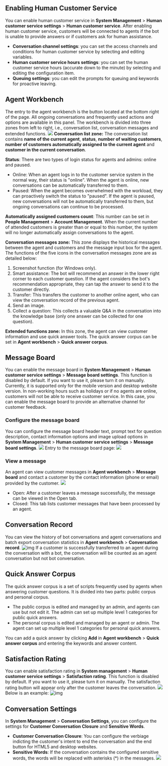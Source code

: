 ﻿## Enabling Human Customer Service
You can enable human customer service in **System Management** > **Human customer service settings** > **Human customer service**.
After enabling human customer service, customers will be connected to agents if the bot is unable to provide answers or if customers ask for human assistance.
- **Conversation channel settings**: you can set the access channels and conditions for human customer service by selecting and editing variables.
- **Human customer service hours settings**: you can set the human customer service hours (accurate down to the minute) by selecting and editing the configuration item.
- **Queuing settings**: you can edit the prompts for queuing and keywords for proactive leaving.

## Agent Workbench

The entry to the agent workbench is the button located at the bottom right of the page. All ongoing conversations and frequently used actions and options are available in this panel.
The workbench is divided into three zones from left to right, i.e., conversation list, conversation messages and extended functions.
![](https://main.qcloudimg.com/raw/13376ca50a9d01dea12ded2c0e2f4738.jpg)
**Conversation list zone:**
The conversation list contains **name of the current agent**, **status**, **number of waiting customers**, **number of customers automatically assigned to the current agent** and **customer in the current conversation**.

**Status**: There are two types of login status for agents and admins: online and paused.
- Online: When an agent logs in to the customer service system in the normal way, their status is "online". When the agent is online, new conversations can be automatically transferred to them.
- Paused: When the agent becomes overwhelmed with the workload, they can proactively switch the status to "paused". If the agent is paused, new conversations will not be automatically transferred to them, but ongoing conversations can continue to be processed.

**Automatically assigned customers count**: This number can be set in **People Management** > **Account Management**. When the current number of attended customers is greater than or equal to this number, the system will no longer automatically assign conversations to the agent.

**Conversation messages zone:**
This zone displays the historical messages between the agent and customers and the message input box for the agent. The functions of the five icons in the conversation messages zone are as detailed below:
1. Screenshot function (for Windows only).
2. Smart assistance: The bot will recommend an answer in the lower right corner to each customer question. If the agent considers the bot's recommendation appropriate, they can tap the answer to send it to the customer directly.
3. Transfer: This transfers the customer to another online agent, who can view the conversation record of the previous agent.
4. Send an image.
5. Collect a question: This collects a valuable Q&A in the conversation into the knowledge base (only one answer can be collected for one question).

**Extended functions zone:**
In this zone, the agent can view customer information and use quick answer tools. The quick answer corpus can be set in **Agent workbench** > **Quick answer corpus**.

## Message Board

You can enable the message board in **System Management** > **Human customer service settings** > **Message board settings**. This function is disabled by default. If you want to use it, please turn it on manually. Currently, it is supported only for the mobile version and desktop website version.
In non-working hours such as holidays or if no agents are online, customers will not be able to receive customer service. In this case, you can enable the message board to provide an alternative channel for customer feedback.

### Configure the message board
You can configure the message board header text, prompt text for question description, contact information options and image upload options in **System Management** > **Human customer service settings** > **Message board settings**.
![](https://main.qcloudimg.com/raw/bf54747762c5b211c513e3fe057b3e37.png)
Entry to the message board page:
![](https://main.qcloudimg.com/raw/407030117f8592bbadef71b80281d4cf.png)

### View a message
An agent can view customer messages in **Agent workbench** > **Message board** and contact a customer by the contact information (phone or email) provided by the customer.
![](https://main.qcloudimg.com/raw/a25f7fe200f783af4bf871636dbc0155.png)
- Open: After a customer leaves a message successfully, the message can be viewed in the Open tab.
- Closed: This tab lists customer messages that have been processed by an agent.

## Conversation Record
You can view the history of bot conversations and agent conversations and batch export conversation statistics in **Agent workbench** > **Conversation record**.
![img](https://iask.qq.com/static/docs/images/rengongkefu17.png)
If a customer is successfully transferred to an agent during the conversation with a bot, the conversation will be counted as an agent conversation but not bot conversation.

## Quick Answer Corpus
The quick answer corpus is a set of scripts frequently used by agents when answering customer questions. It is divided into two parts: public corpus and personal corpus.
- The public corpus is edited and managed by an admin, and agents can use but not edit it. The admin can set up multiple level 1 categories for public quick answers.
- The personal corpus is edited and managed by an agent or admin. The agent can set up multiple level 1 categories for personal quick answers.

You can add a quick answer by clicking **Add** in **Agent workbench** > **Quick answer corpus** and entering the keywords and answer content.

## Satisfaction Rating
You can enable satisfaction rating in **System management** > **Human customer service settings** > **Satisfaction rating**. This function is disabled by default. If you want to use it, please turn it on manually.
The satisfaction rating button will appear only after the customer leaves the conversation.
![](https://main.qcloudimg.com/raw/e45d200fdaf598d2eb1de90abc0fba31.png)
Below is an example:
![img](https://iask.qq.com/static/docs/images/rengongkefu6.png)

## Conversation Settings
In **System Management** > **Conversation Settings**, you can configure the settings for **Customer Conversation Closure** and **Sensitive Words**.
- **Customer Conversation Closure**: You can configure the verbiage indicting the customer's intent to end the conversation and the end button for HTML5 and desktop websites.
- **Sensitive Words**: If the conversation contains the configured sensitive words, the words will be replaced with asterisks (*) in the messages.
  ![](https://main.qcloudimg.com/raw/eb8775ea906f24fb1a47c364c50d82ea.png)
